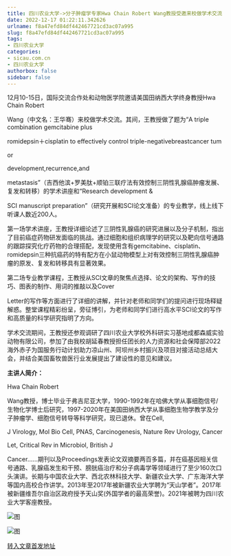 ```yaml
---
title: 四川农业大学->分子肿瘤学专家Hwa Chain Robert Wang教授受邀来校做学术交流 | sicau.com.cn
date: 2022-12-17 01:22:11.342626
urlname: f8a47efd84df442467721cd3ac07a995
slug: f8a47efd84df442467721cd3ac07a995
tags: 
- 四川农业大学
categories:
- sicau.com.cn
- 四川农业大学
authorbox: false
sidebar: false
---
```

12月10-15日，国际交流合作处和动物医学院邀请美国田纳西大学终身教授Hwa Chain Robert

Wang（中文名：王华骞）来校做学术交流。其间，王教授做了题为“A triple combination gemcitabine plus

romidepsin＋cisplatin to effectively control triple-negativebreastcancer tum
<!--more-->
or

development,recurrence,and

metastasis”（吉西他滨+罗美肽+顺铂三联疗法有效控制三阴性乳腺癌肿瘤发展、复发和转移）的学术讲座和“Research development &

SCI manuscript preparation”（研究开展和SCI论文准备）的专业教学，线上线下听课人数近200人。

第一场学术讲座，王教授详细论述了三阴性乳腺癌的研究进展以及分子机制，指出了目前癌症药物研发面临的挑战。通过细胞和组织病理学的研究以及靶向信号通路的跟踪探究化疗药物的合理搭配，发现使用含有gemcitabine、cisplatin、romidepsin三种抗癌药的特有配方在小鼠动物模型上对有效控制三阴性乳腺癌肿瘤的原发、复发和转移具有显著效果。

第二场专业教学课程，王教授从SCI文章的聚焦点选择、论文的架构、写作的技巧、图表的制作、用词的推敲以及Cover

Letter的写作等方面进行了详细的讲解，并针对老师和同学们的提问进行现场释疑解惑。整堂课程精彩纷呈，旁征博引，为老师和同学们进行高水平SCI论文的写作和高质量的科学研究指明了方向。

学术交流期间，王教授还参观调研了四川农业大学校外科研实习基地成都森威实验动物有限公司，参加了由我校胡延春教授担任团长的人力资源和社会保障部2022海外赤子为国服务行动计划助力凉山州、阿坝州乡村振兴及项目对接活动总结大会，并结合美国畜牧兽医行业发展提出了建设性的意见和建议。

**主讲人简介：**  

Hwa Chain Robert

Wang教授，博士毕业于弗吉尼亚大学，1990-1992年在哈佛大学从事细胞信号/生物化学博士后研究，1997-2020年在美国田纳西大学从事细胞生物学教学及分子肿瘤学、细胞信号转导等科学研究，现已退休。曾在Cell,

J Virology, Mol Bio Cell, PNAS, Carcinogenesis, Nature Rev Urology, Cancer

Let, Critical Rev in Microbiol, British J

Cancer……期刊以及Proceedings发表论文双摘要两百多篇，并在癌基因相关信号通路、乳腺癌发生和干预、膀胱癌治疗和分子病毒学等领域进行了至少160次口头演讲。长期与中国农业大学、西北农林科技大学、新疆农业大学、广东海洋大学等国内高校合作讲学。2013年至2017年被新疆农业大学聘为“天山学者”。2017年被新疆维吾尔自治区政府授予天山奖(外国学者的最高荣誉)。2021年被聘为四川农业大学客座教授。

![图](https://news.sicau.edu.cn/__local/D/29/E4/489042AE1B8984C4E4A6D774899_700C7B5D_AA5F.jpg)

![图](https://news.sicau.edu.cn/__local/9/81/73/BA1D17F8396824617958BE290DB_0679A5DA_7BDE.jpg)

[转入文章首发地址](https://news.sicau.edu.cn/info/1078/70628.htm)